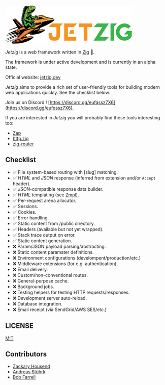 ![Jetzig Logo](public/jetzig.png)

_Jetzig_ is a web framework written in [Zig](https://ziglang.org) :lizard:.

The framework is under active development and is currently in an alpha state.

Official website: [jetzig.dev](https://www.jetzig.dev/)

_Jetzig_ aims to provide a rich set of user-friendly tools for building modern web applications quickly. See the checklist below.

Join us on Discord ! [https://discord.gg/eufqssz7X6](https://discord.gg/eufqssz7X6).

If you are interested in _Jetzig_ you will probably find these tools interesting too:

* [Zap](https://github.com/zigzap/zap)
* [http.zig](https://github.com/karlseguin/http.zig)
* [zig-router](https://github.com/Cloudef/zig-router)

## Checklist

* :white_check_mark: File system-based routing with [slug] matching.
* :white_check_mark: _HTML_ and _JSON_ response (inferred from extension and/or `Accept` header).
* :white_check_mark: _JSON_-compatible response data builder.
* :white_check_mark: _HTML_ templating (see [Zmpl](https://github.com/jetzig-framework/zmpl)).
* :white_check_mark: Per-request arena allocator.
* :white_check_mark: Sessions.
* :white_check_mark: Cookies.
* :white_check_mark: Error handling.
* :white_check_mark: Static content from /public directory.
* :white_check_mark: Headers (available but not yet wrapped).
* :white_check_mark: Stack trace output on error.
* :white_check_mark: Static content generation.
* :x: Param/JSON payload parsing/abstracting.
* :x: Static content paramater definitions.
* :x: Environment configurations (develompent/production/etc.)
* :x: Middleware extensions (for e.g. authentication).
* :x: Email delivery.
* :x: Custom/non-conventional routes.
* :x: General-purpose cache.
* :x: Background jobs.
* :x: Testing helpers for testing HTTP requests/responses.
* :x: Development server auto-reload.
* :x: Database integration.
* :x: Email receipt (via SendGrid/AWS SES/etc.)

## LICENSE

[MIT](LICENSE)

## Contributors

* [Zackary Housend](https://github.com/z1fire)
* [Andreas Stührk](https://github.com/Trundle)
* [Bob Farrell](https://github.com/bobf)
